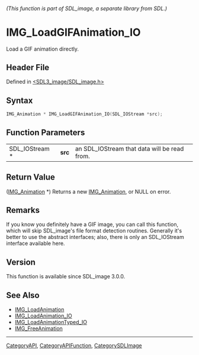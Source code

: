 ###### (This function is part of SDL_image, a separate library from SDL.)
# IMG_LoadGIFAnimation_IO

Load a GIF animation directly.

## Header File

Defined in [<SDL3_image/SDL_image.h>](https://github.com/libsdl-org/SDL_image/blob/main/include/SDL3_image/SDL_image.h)

## Syntax

```c
IMG_Animation * IMG_LoadGIFAnimation_IO(SDL_IOStream *src);
```

## Function Parameters

|                |         |                                              |
| -------------- | ------- | -------------------------------------------- |
| SDL_IOStream * | **src** | an SDL_IOStream that data will be read from. |

## Return Value

([IMG_Animation](IMG_Animation) *) Returns a new
[IMG_Animation](IMG_Animation), or NULL on error.

## Remarks

If you know you definitely have a GIF image, you can call this function,
which will skip SDL_image's file format detection routines. Generally it's
better to use the abstract interfaces; also, there is only an SDL_IOStream
interface available here.

## Version

This function is available since SDL_image 3.0.0.

## See Also

- [IMG_LoadAnimation](IMG_LoadAnimation)
- [IMG_LoadAnimation_IO](IMG_LoadAnimation_IO)
- [IMG_LoadAnimationTyped_IO](IMG_LoadAnimationTyped_IO)
- [IMG_FreeAnimation](IMG_FreeAnimation)

----
[CategoryAPI](CategoryAPI), [CategoryAPIFunction](CategoryAPIFunction), [CategorySDLImage](CategorySDLImage)


